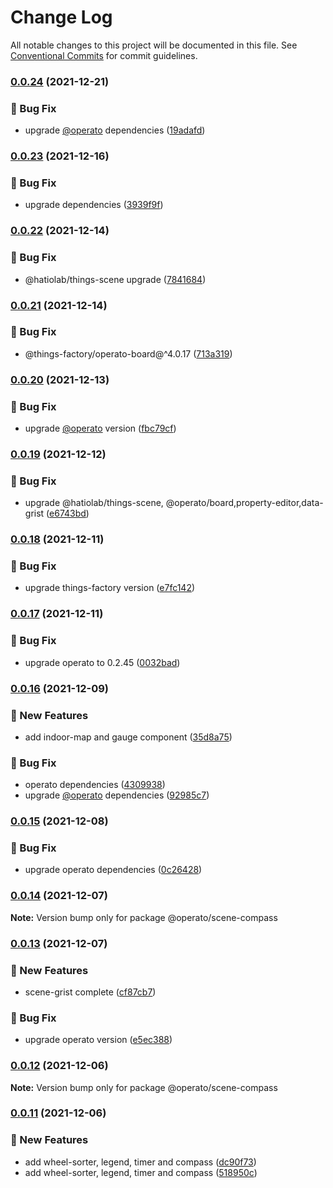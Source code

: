 # Change Log

All notable changes to this project will be documented in this file.
See [Conventional Commits](https://conventionalcommits.org) for commit guidelines.

### [0.0.24](https://github.com/things-scene/operato-scene/compare/v0.0.23...v0.0.24) (2021-12-21)


### :bug: Bug Fix

* upgrade [@operato](https://github.com/operato) dependencies ([19adafd](https://github.com/things-scene/operato-scene/commit/19adafde63c6a819c905c8b325b8fca6a3ff9e70))



### [0.0.23](https://github.com/things-scene/operato-scene/compare/v0.0.22...v0.0.23) (2021-12-16)


### :bug: Bug Fix

* upgrade dependencies ([3939f9f](https://github.com/things-scene/operato-scene/commit/3939f9f4069f97a5370b616375e3ecf36cf41704))



### [0.0.22](https://github.com/things-scene/operato-scene/compare/v0.0.21...v0.0.22) (2021-12-14)


### :bug: Bug Fix

* @hatiolab/things-scene upgrade ([7841684](https://github.com/things-scene/operato-scene/commit/78416849b0a336c55450e15f09d3cb58cc5e8e51))



### [0.0.21](https://github.com/things-scene/operato-scene/compare/v0.0.20...v0.0.21) (2021-12-14)


### :bug: Bug Fix

* @things-factory/operato-board@^4.0.17 ([713a319](https://github.com/things-scene/operato-scene/commit/713a319b55a9d27fca98a1b577898863cf89a765))



### [0.0.20](https://github.com/things-scene/operato-scene/compare/v0.0.19...v0.0.20) (2021-12-13)


### :bug: Bug Fix

* upgrade [@operato](https://github.com/operato) version ([fbc79cf](https://github.com/things-scene/operato-scene/commit/fbc79cfcc60f92a5c6c510dc07a42bc92b810777))



### [0.0.19](https://github.com/things-scene/operato-scene/compare/v0.0.18...v0.0.19) (2021-12-12)


### :bug: Bug Fix

* upgrade @hatiolab/things-scene, @operato/board,property-editor,data-grist ([e6743bd](https://github.com/things-scene/operato-scene/commit/e6743bda29852fdae779b893a1e825a1cb73f0f9))



### [0.0.18](https://github.com/things-scene/operato-scene/compare/v0.0.17...v0.0.18) (2021-12-11)


### :bug: Bug Fix

* upgrade things-factory version ([e7fc142](https://github.com/things-scene/operato-scene/commit/e7fc142a70d3d54b61fdd076522dede8a5908dcd))



### [0.0.17](https://github.com/things-scene/operato-scene/compare/v0.0.16...v0.0.17) (2021-12-11)


### :bug: Bug Fix

* upgrade operato to 0.2.45 ([0032bad](https://github.com/things-scene/operato-scene/commit/0032bad0914e7fd7eae5e8cc1574df20ce7cb851))



### [0.0.16](https://github.com/things-scene/operato-scene/compare/v0.0.15...v0.0.16) (2021-12-09)


### :rocket: New Features

* add indoor-map and gauge component ([35d8a75](https://github.com/things-scene/operato-scene/commit/35d8a75f7d691dd23ea299fd772b79d19eec5d2f))


### :bug: Bug Fix

* operato dependencies ([4309938](https://github.com/things-scene/operato-scene/commit/4309938e154e6638c22c4edd66b756ca2c0e6587))
* upgrade [@operato](https://github.com/operato) dependencies ([92985c7](https://github.com/things-scene/operato-scene/commit/92985c76d2b7e6d3941c2c809a85b3676a579b0e))



### [0.0.15](https://github.com/things-scene/operato-scene/compare/v0.0.14...v0.0.15) (2021-12-08)


### :bug: Bug Fix

* upgrade operato dependencies ([0c26428](https://github.com/things-scene/operato-scene/commit/0c26428d0e3236851cd46c4f507c086d9d181ff4))



### [0.0.14](https://github.com/things-scene/operato-scene/compare/v0.0.13...v0.0.14) (2021-12-07)

**Note:** Version bump only for package @operato/scene-compass





### [0.0.13](https://github.com/things-scene/operato-scene/compare/v0.0.12...v0.0.13) (2021-12-07)


### :rocket: New Features

* scene-grist complete ([cf87cb7](https://github.com/things-scene/operato-scene/commit/cf87cb7df0ae276341b16dee5c2e0f949703ff02))


### :bug: Bug Fix

* upgrade operato version ([e5ec388](https://github.com/things-scene/operato-scene/commit/e5ec38843b215be144a06ee65dfce22acff4ca1c))



### [0.0.12](https://github.com/things-scene/operato-scene/compare/v0.0.11...v0.0.12) (2021-12-06)

**Note:** Version bump only for package @operato/scene-compass





### [0.0.11](https://github.com/things-scene/operato-scene/compare/v0.0.10...v0.0.11) (2021-12-06)


### :rocket: New Features

* add wheel-sorter, legend, timer and compass ([dc90f73](https://github.com/things-scene/operato-scene/commit/dc90f73054424c0867a1c4a28d51da6e7fab8b85))
* add wheel-sorter, legend, timer and compass ([518950c](https://github.com/things-scene/operato-scene/commit/518950cb5476048504a415a1dd0a1fd2d4359a77))
